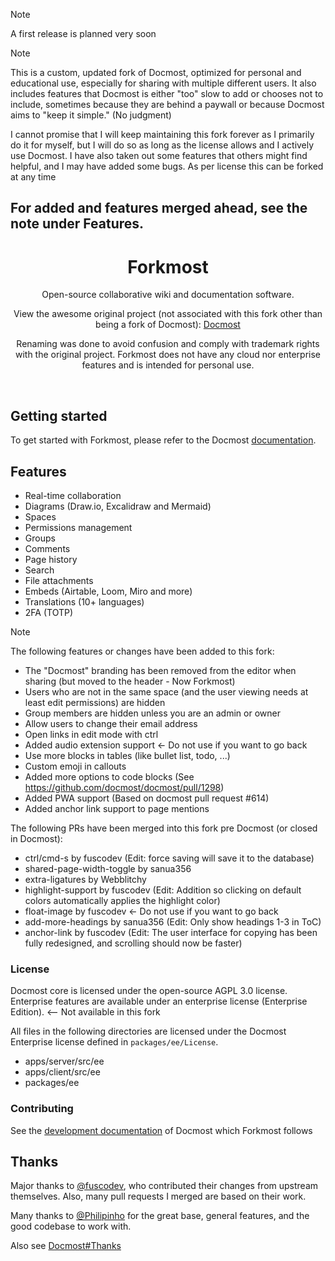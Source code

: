 > [!NOTE]
> A first release is planned very soon

> [!NOTE]
> This is a custom, updated fork of Docmost, optimized for personal and educational use, especially for sharing with multiple different users. It also includes features that Docmost is either "too" slow to add or chooses not to include, sometimes because they are behind a paywall or because Docmost aims to "keep it simple." (No judgment)
>
> I cannot promise that I will keep maintaining this fork forever as I primarily do it for myself, but I will do so as long as the license allows and I actively use Docmost. I have also taken out some features that others might find helpful, and I may have added some bugs. As per license this can be forked at any time

## **For added and features merged ahead, see the note under Features.**

<div align="center">
    <h1><b>Forkmost</b></h1>
    <p>
        <p>Open-source collaborative wiki and documentation software.</p>
        <p>View the awesome original project (not associated with this fork other than being a fork of Docmost): <a href="https://docmost.com">Docmost</a></p>
        <p>Renaming was done to avoid confusion and comply with trademark rights with the original project. Forkmost does not have any cloud nor enterprise features and is intended for personal use.</p>
    </p>
</div>
<br />

## Getting started

To get started with Forkmost, please refer to the Docmost [documentation](https://docmost.com/docs).

## Features

- Real-time collaboration
- Diagrams (Draw.io, Excalidraw and Mermaid)
- Spaces
- Permissions management
- Groups
- Comments
- Page history
- Search
- File attachments
- Embeds (Airtable, Loom, Miro and more)
- Translations (10+ languages)
- 2FA (TOTP)

> [!NOTE]
> The following features or changes have been added to this fork:
> 
> - The "Docmost" branding has been removed from the editor when sharing (but moved to the header - Now Forkmost)
> - Users who are not in the same space (and the user viewing needs at least edit permissions) are hidden
> - Group members are hidden unless you are an admin or owner
> - Allow users to change their email address
> - Open links in edit mode with ctrl
> - Added audio extension support <- Do not use if you want to go back
> - Use more blocks in tables (like bullet list, todo, ...)
> - Custom emoji in callouts
> - Added more options to code blocks (See https://github.com/docmost/docmost/pull/1298)
> - Added PWA support (Based on docmost pull request #614)
> - Added anchor link support to page mentions
>
> The following PRs have been merged into this fork pre Docmost (or closed in Docmost):
>
> - ctrl/cmd-s by fuscodev (Edit: force saving will save it to the database)
> - shared-page-width-toggle by sanua356
> - extra-ligatures by Webblitchy
> - highlight-support by fuscodev (Edit: Addition so clicking on default colors automatically applies the highlight color)
> - float-image by fuscodev <- Do not use if you want to go back
> - add-more-headings by sanua356 (Edit: Only show headings 1-3 in ToC)
> - anchor-link by fuscodev (Edit: The user interface for copying has been fully redesigned, and scrolling should now be faster)

### License
Docmost core is licensed under the open-source AGPL 3.0 license.  
Enterprise features are available under an enterprise license (Enterprise Edition).  <-- Not available in this fork

All files in the following directories are licensed under the Docmost Enterprise license defined in `packages/ee/License`.
  - apps/server/src/ee
  - apps/client/src/ee
  - packages/ee

### Contributing

See the [development documentation](https://docmost.com/docs/self-hosting/development) of Docmost which Forkmost follows

## Thanks

Major thanks to [@fuscodev](https://github.com/fuscodev), who contributed their changes from upstream themselves. Also, many pull requests I merged are based on their work.

Many thanks to [@Philipinho](https://github.com/Philipinho) for the great base, general features, and the good codebase to work with.


Also see [Docmost#Thanks](https://github.com/docmost/docmost?tab=readme-ov-file#thanks)
